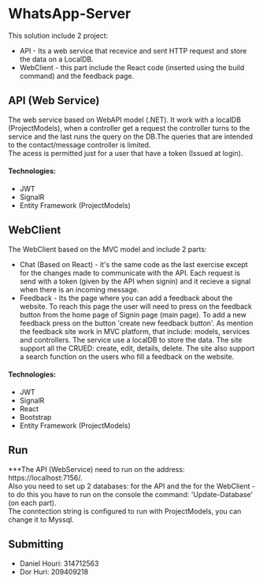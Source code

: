 # WhatsApp-Server

This solution include 2 project:
- API - Its a web service that recevice and sent HTTP request and store the data on a LocalDB.
- WebClient - this part include the React code (inserted using the build command) and the feedback page.

## API (Web Service)
The web service based on WebAPI model (.NET). It work with a localDB (ProjectModels), when a controller get a request the controller turns to the service and the last runs the query on the DB.The queries that are intended to the contact/message controller is limited.<br />The acess is permitted just for a user that have a token (Issued at login).

#### Technologies:
- JWT
- SignalR
- Entity Framework (ProjectModels)


## WebClient
The WebClient based on the MVC model and include 2 parts:
- Chat (Based on React) - it's the same code as the last exercise except for the changes made to communicate with the API. Each request is send with a token (given by the API when signin) and it recieve a signal when there is an incoming message.
- Feedback - Its the page where you can add a feedback about the website.
To reach this page the user will need to press on the feedback button from the home page of Signin page (main page).
To add a new feedback press on the button 'create new feedback button'. As mention the feedback site work in MVC platform, that include: models, services and controllers. The service use a localDB to store the data. The site support all the CRUED: create, edit, details, delete. The site also support a search function on the users who fill a feedback on the website.

#### Technologies:
- JWT
- SignalR
- React
- Bootstrap
- Entity Framework (ProjectModels)

## Run
***The API (WebService) need to run on the address: https://localhost:7156/.<br />
Also you need to set up 2 databases: for the API and the for the WebClient - to do this you have to run on the console the command: 'Update-Database' (on each part).<br />
The conntection string is configured to run with ProjectModels, you can change it to Myssql.


## Submitting

- Daniel Houri: 314712563
- Dor Huri: 209409218


